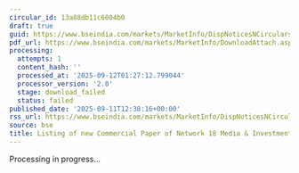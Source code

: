```yaml
---
circular_id: 13a88db11c6004b0
draft: true
guid: https://www.bseindia.com/markets/MarketInfo/DispNoticesNCirculars.aspx?Noticeid={A517E083-7A23-413D-8513-A8721726B678}&noticeno=20250911-71&dt=09/11/2025&icount=71&totcount=91&flag=0
pdf_url: https://www.bseindia.com/markets/MarketInfo/DownloadAttach.aspx?id=20250911-71&attachedId=
processing:
  attempts: 1
  content_hash: ''
  processed_at: '2025-09-12T01:27:12.799044'
  processor_version: '2.0'
  stage: download_failed
  status: failed
published_date: '2025-09-11T12:38:16+00:00'
rss_url: https://www.bseindia.com/markets/MarketInfo/DispNoticesNCirculars.aspx?Noticeid={A517E083-7A23-413D-8513-A8721726B678}&noticeno=20250911-71&dt=09/11/2025&icount=71&totcount=91&flag=0
source: bse
title: Listing of new Commercial Paper of Network 18 Media & Investments Limited
---
```


Processing in progress...